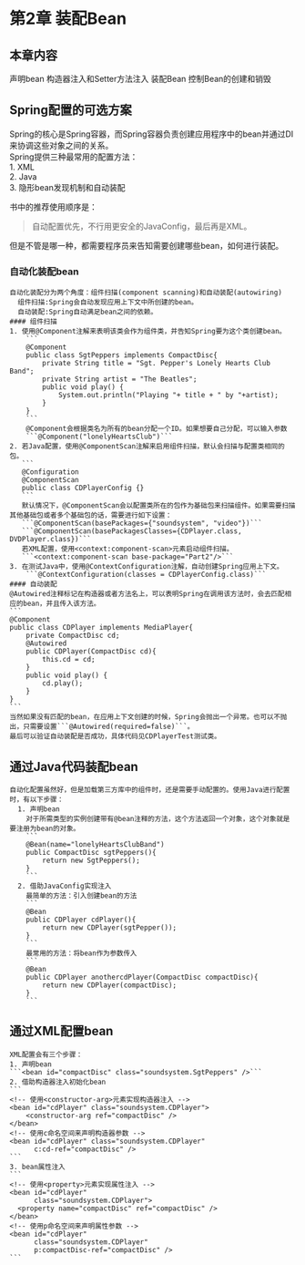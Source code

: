 # 第2章 装配Bean

## 本章内容
  声明bean
  构造器注入和Setter方法注入
  装配Bean
  控制Bean的创建和销毁

## Spring配置的可选方案
  Spring的核心是Spring容器，而Spring容器负责创建应用程序中的bean并通过DI来协调这些对象之间的关系。  
    Spring提供三种最常用的配置方法：  
      1. XML  
      2. Java  
      3. 隐形bean发现机制和自动装配  

  书中的推荐使用顺序是：  
  >自动配置优先，不行用更安全的JavaConfig，最后再是XML。

  但是不管是哪一种，都需要程序员来告知需要创建哪些bean，如何进行装配。  

  ### 自动化装配bean
    自动化装配分为两个角度：组件扫描(component scanning)和自动装配(autowiring)  
      组件扫描:Spring会自动发现应用上下文中所创建的bean。  
      自动装配:Spring自动满足bean之间的依赖。  
    #### 组件扫描
    1. 使用@Component注解来表明该类会作为组件类，并告知Spring要为这个类创建bean。  
        ```
        @Component
        public class SgtPeppers implements CompactDisc{
            private String title = "Sgt. Pepper's Lonely Hearts Club Band";
            private String artist = "The Beatles";
            public void play() {
                System.out.println("Playing "+ title + " by "+artist);
            }
        }
        ```
        @Component会根据类名为所有的bean分配一个ID。如果想要自己分配，可以输入参数  
        ```@Component("lonelyHeartsClub")```
    2. 若Java配置，使用@ComponentScan注解来启用组件扫描，默认会扫描与配置类相同的包。  
       ```
       @Configuration
       @ComponentScan
       public class CDPlayerConfig {}
       ```  
       默认情况下，@ComponentScan会以配置类所在的包作为基础包来扫描组件。如果需要扫描其他基础包或者多个基础包的话，需要进行如下设置：  
       ```@ComponentScan(basePackages={"soundsystem", "video"})```
       ```@ComponentScan(basePackagesClasses={CDPlayer.class, DVDPlayer.class})```
       若XML配置，使用<context:component-scan>元素启动组件扫描。    
       ```<context:component-scan base-package="Part2"/>```
    3. 在测试Java中，使用@ContextConfiguration注解，自动创建Spring应用上下文。    
        ```@ContextConfiguration(classes = CDPlayerConfig.class)```  
    #### 自动装配  
    @Autowired注释标记在构造器或者方法名上，可以表明Spring在调用该方法时，会去匹配相应的bean，并且传入该方法。  
    ```
    @Component
    public class CDPlayer implements MediaPlayer{
        private CompactDisc cd;
        @Autowired
        public CDPlayer(CompactDisc cd){
            this.cd = cd;
        }
        public void play() {
            cd.play();
        }
    }
    ```
    当然如果没有匹配的bean，在应用上下文创建的时候，Spring会抛出一个异常。也可以不抛出，只需要设置```@Autowired(required=false)```。  
    最后可以验证自动装配是否成功，具体代码见CDPlayerTest测试类。  

  ## 通过Java代码装配bean  
    自动化配置虽然好，但是加载第三方库中的组件时，还是需要手动配置的。使用Java进行配置时，有以下步骤：  
      1. 声明bean  
        对于所需类型的实例创建带有@bean注释的方法，这个方法返回一个对象，这个对象就是要注册为bean的对象。  
        ```
        @Bean(name="lonelyHeartsClubBand")
        public CompactDisc sgtPeppers(){
            return new SgtPeppers();
        }
        ```
      2. 借助JavaConfig实现注入  
        最简单的方法：引入创建bean的方法  
        ```
        @Bean
        public CDPlayer cdPlayer(){
            return new CDPlayer(sgtPepper());
        }
        ```
        最常用的方法：将bean作为参数传入  
        ```
        @Bean
        public CDPlayer anothercdPlayer(CompactDisc compactDisc){
            return new CDPlayer(compactDisc);
        }
        ```

  ## 通过XML配置bean
    XML配置会有三个步骤：
    1. 声明bean
    ```<bean id="compactDisc" class="soundsystem.SgtPeppers" />```  
    2. 借助构造器注入初始化bean
    ```
    <!-- 使用<constructor-arg>元素实现构造器注入 -->
    <bean id="cdPlayer" class="soundsystem.CDPlayer">
        <constructor-arg ref="compactDisc" />
    </bean>
    <!-- 使用c命名空间来声明构造器参数 -->
    <bean id="cdPlayer" class="soundsystem.CDPlayer"
          c:cd-ref="compactDisc" />
    ```
    3. bean属性注入
    ```
    <!-- 使用<property>元素实现属性注入 -->
    <bean id="cdPlayer"
          class="soundsystem.CDPlayer">
      <property name="compactDisc" ref="compactDisc" />
    </bean>
    <!-- 使用p命名空间来声明属性参数 -->
    <bean id="cdPlayer"
          class="soundsystem.CDPlayer"
          p:compactDisc-ref="compactDisc" />
    ```
    

